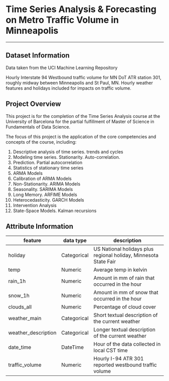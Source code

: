 # Time Series Analysis & Forecasting on Metro Traffic Volume in Minneapolis
***

## Dataset Information

Data taken from the UCI Machine Learning Repository

Hourly Interstate 94 Westbound traffic volume for MN DoT ATR station 301, roughly midway between Minneapolis and St Paul, MN. Hourly weather features and holidays included for impacts on traffic volume.

## Project Overview

This project is for the completion of the Time Series Analysis course at the University of Barcelona for the partial fulfillment of Master of Science in Fundamentals of Data Science.

The focus of this project is the application of the core competencies and concepts of the course, including:

<ol>
    <li> Descriptive analysis of time series. trends and cycles</li>
    <li> Modeling time series. Stationarity. Auto-correlation. </li>
    <li> Prediction. Partial autocorrelation </li>
    <li> Statistics of stationary time series </li>
    <li> ARMA Models </li>
    <li> Calibration of ARMA Models </li>
    <li> Non-Stationarity. ARIMA Models </li>
    <li> Seasonality. SARIMA Models </li>
    <li> Long Memory. ARFIME Models </li>
    <li> Heterocedasticity. GARCH Models</li>
    <li> Intervention Analysis</li>
    <li> State-Space Models. Kalman recursions</li>
</ol>

## Attribute Information

feature | data type | description
---|---|---
holiday | Categorical | US National holidays plus regional holiday, Minnesota State Fair
temp | Numeric | Average temp in kelvin
rain_1h | Numeric | Amount in mm of rain that occurred in the hour
snow_1h | Numeric | Amount in mm of snow that occurred in the hour
clouds_all | Numeric | Percentage of cloud cover
weather_main | Categorical | Short textual description of the current weather
weather_description | Categorical | Longer textual description of the current weather
date_time | DateTime | Hour of the data collected in local CST time
traffic_volume | Numeric | Hourly I-94 ATR 301 reported westbound traffic volume
